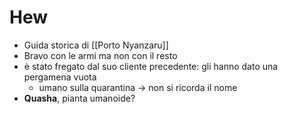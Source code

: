 # Hew
- Guida storica di [[Porto Nyanzaru]]
- Bravo con le armi ma non con il resto
- è stato fregato dal suo cliente precedente: gli hanno dato una pergamena vuota
	- umano sulla quarantina -> non si ricorda il nome
- **Quasha**, pianta umanoide?